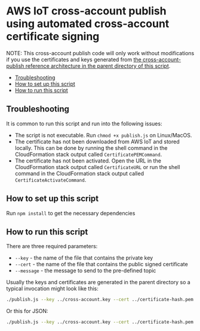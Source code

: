 # AWS IoT cross-account publish using automated cross-account certificate signing

NOTE: This cross-account publish code will only work without modifications if you use the certificates and keys generated from [the cross-account-publish reference architecture in the parent directory of this script](..).

<!-- toc -->

- [Troubleshooting](#troubleshooting)
- [How to set up this script](#how-to-set-up-this-script)
- [How to run this script](#how-to-run-this-script)

<!-- tocstop -->

## Troubleshooting

It is common to run this script and run into the following issues:

- The script is not executable. Run `chmod +x publish.js` on Linux/MacOS.
- The certificate has not been downloaded from AWS IoT and stored locally. This can be done by running the shell command in the CloudFormation stack output called `CertificatePEMCommand`.
- The certificate has not been activated. Open the URL in the CloudFormation stack output called `CertificateURL` or run the shell command in the CloudFormation stack output called `CertificateActivateCommand`.

## How to set up this script

Run `npm install` to get the necessary dependencies

## How to run this script

There are three required parameters:

- `--key` - the name of the file that contains the private key
- `--cert` - the name of the file that contains the public signed certificate
- `--message` - the message to send to the pre-defined topic

Usually the keys and certificates are generated in the parent directory so a typical invocation might look like this:

```sh
./publish.js --key ../cross-account.key --cert ../certificate-hash.pem --message 'Non-JSON test message'
```

Or this for JSON:

```sh
./publish.js --key ../cross-account.key --cert ../certificate-hash.pem --message '{ "message": "This is my message" }'
```
